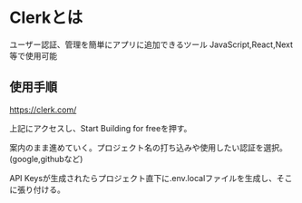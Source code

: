 # Clerkとは
ユーザー認証、管理を簡単にアプリに追加できるツール
JavaScript,React,Next等で使用可能

## 使用手順
https://clerk.com/

上記にアクセスし、Start Building for freeを押す。

案内のまま進めていく。プロジェクト名の打ち込みや使用したい認証を選択。(google,githubなど)

API Keysが生成されたらプロジェクト直下に.env.localファイルを生成し、そこに張り付ける。

